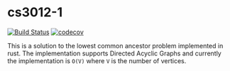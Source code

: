 # cs3012-1
[![Build Status](https://travis-ci.org/Ebin-Benny/cs3012-1.svg?branch=master)](https://travis-ci.org/Ebin-Benny/cs3012-1)
[![codecov](https://codecov.io/gh/Ebin-Benny/cs3012-1/branch/master/graph/badge.svg)](https://codecov.io/gh/Ebin-Benny/cs3012-1)

This is a solution to the lowest common ancestor problem implemented in rust. The implementation supports Directed Acyclic Graphs and currently the implementation is `O(V)` where `V` is the number of vertices.
